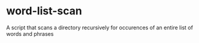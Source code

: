 # word-list-scan
A script that scans a directory recursively for occurences of an entire list of words and phrases
